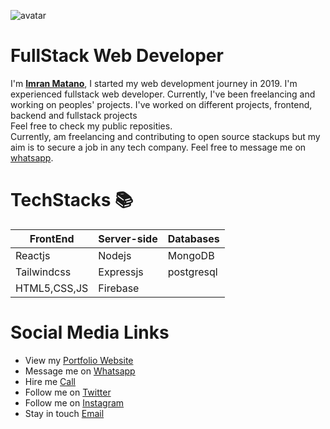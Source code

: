 ![avatar](https://avatars.githubusercontent.com/u/57650911?v=4)

# FullStack Web Developer
  I'm [**Imran Matano**](https://imran-matano.web.app),
  I started my web development journey in 2019. I'm experienced fullstack web developer.  Currently, I've been freelancing and working on peoples' projects.
  I've worked on different projects, frontend, backend and fullstack projects<br/>
  Feel free to check my public reposities.<br/>
  Currently, am freelancing and contributing to open source stackups but my aim is to secure a job in any tech company.
  Feel free to message me on [whatsapp](https://wa.me/+254734720752).


  # TechStacks 📚
  | FrontEnd    | Server-side | Databases |
  |-------------|-------------|-----------|
  |Reactjs      |Nodejs       |MongoDB    |
  |Tailwindcss|Expressjs    |postgresql      |
  |HTML5,CSS,JS |Firebase     |           |


# Social Media Links

* View my [Portfolio Website](https://imran-matano.web.app)
* Message me on [Whatsapp](https://wa.me/+254734720752)
* Hire me [Call](tel:0734720752)
* Follow me on [Twitter](https://twitter.com/matano_imran)
* Follow me on [Instagram](https://instagram.com/imrany00)
* Stay in touch [Email](mailto:imranmat254@gmail.com)
